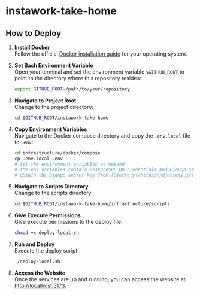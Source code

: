 # instawork-take-home

## How to Deploy

1. **Install Docker**  
   Follow the official [Docker installation guide](https://docs.docker.com/get-docker/) for your operating system.

2. **Set Bash Environment Variable**  
   Open your terminal and set the environment variable `$GITHUB_ROOT` to point to the directory where this repository resides:
   ```bash
   export GITHUB_ROOT=/path/to/your/repository
   ```

3. **Navigate to Project Root**  
   Change to the project directory:
   ```bash
   cd $GITHUB_ROOT/instawork-take-home
   ```

4. **Copy Environment Variables**  
   Navigate to the Docker compose directory and copy the `.env.local` file to `.env`:
   ```bash
   cd infrastructure/docker/compose
   cp .env.local .env
   # Set the environment variables as needed
   # The env variables contain PostgreSQL DB credentials and Django secret key
   # Obtain the Django secret key from [Djecrety](https://djecrety.ir)
   ```

5. **Navigate to Scripts Directory**  
   Change to the scripts directory:
   ```bash
   cd $GITHUB_ROOT/instawork-take-home/infrastructure/scripts
   ```

6. **Give Execute Permissions**  
   Give execute permissions to the deploy file:
   ```bash
   chmod +x deploy-local.sh
   ```

7. **Run and Deploy**  
   Execute the deploy script:
   ```bash
   ./deploy-local.sh
   ```

8. **Access the Website**  
   Once the services are up and running, you can access the website at [http://localhost:5173](http://localhost:5173).
